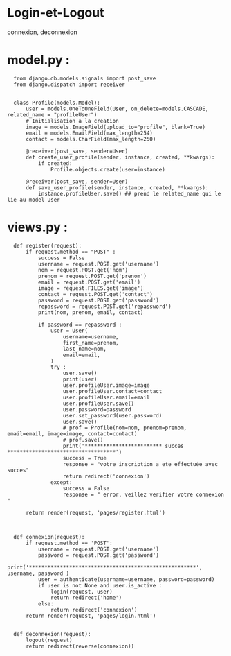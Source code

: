 # Login-et-Logout
connexion, deconnexion


# model.py :
      from django.db.models.signals import post_save
      from django.dispatch import receiver


      class Profile(models.Model):
          user = models.OneToOneField(User, on_delete=models.CASCADE, related_name = "profileUser")
          # Initialisation a la creation
          image = models.ImageField(upload_to="profile", blank=True)
          email = models.EmailField(max_length=254)
          contact = models.CharField(max_length=250)

          @receiver(post_save, sender=User)
          def create_user_profile(sender, instance, created, **kwargs):
              if created:
                  Profile.objects.create(user=instance)

          @receiver(post_save, sender=User)
          def save_user_profile(sender, instance, created, **kwargs):
              instance.profileUser.save() ## prend le related_name qui le lie au model User
              
# views.py : 

      def register(request):
          if request.method == "POST" :
              success = False
              username = request.POST.get('username')
              nom = request.POST.get('nom')
              prenom = request.POST.get('prenom')
              email = request.POST.get('email')
              image = request.FILES.get('image')
              contact = request.POST.get('contact')
              password = request.POST.get('password')
              repassword = request.POST.get('repassword')
              print(nom, prenom, email, contact)

              if password == repassword : 
                  user = User(
                      username=username,
                      first_name=prenom,
                      last_name=nom,
                      email=email,
                  )
                  try :
                      user.save()
                      print(user)
                      user.profileUser.image=image
                      user.profileUser.contact=contact
                      user.profileUser.email=email
                      user.profileUser.save()
                      user.password=password
                      user.set_password(user.password)
                      user.save()
                      # prof = Profile(nom=nom, prenom=prenom, email=email, image=image, contact=contact)
                      # prof.save()
                      print('************************* succes ***********************************')
                      success = True
                      response = "votre inscription a ete effectuée avec succes"
                      return redirect('connexion')
                  except:
                      success = False
                      response = " error, veillez verifier votre connexion "

          return render(request, 'pages/register.html')



      def connexion(request):
          if request.method == 'POST':
              username = request.POST.get('username')
              password = request.POST.get('password')
              print('******************************************************', username, password )
              user = authenticate(username=username, password=password)
              if user is not None and user.is_active :
                  login(request, user)
                  return redirect('home')
              else:
                  return redirect('connexion')
          return render(request, 'pages/login.html')


      def deconnexion(request):
          logout(request)
          return redirect(reverse(connexion))


